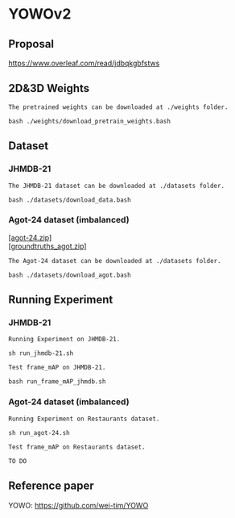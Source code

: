 # YOWOv2

## Proposal 
https://www.overleaf.com/read/jdbqkgbfstws

## 2D&3D Weights
```
The pretrained weights can be downloaded at ./weights folder.

bash ./weights/download_pretrain_weights.bash
```

## Dataset 
### JHMDB-21

```
The JHMDB-21 dataset can be downloaded at ./datasets folder.

bash ./datasets/download_data.bash
```

### Agot-24 dataset (imbalanced)

[[agot-24.zip]](https://drive.google.com/file/d/1xvO5qLBm3Ut0T46R16Cp3wP7I1wHOn4z/view?usp=sharing)  
[[groundtruths_agot.zip]](https://drive.google.com/file/d/1Xwxj9rQClc2yVACrsDzttT9ZuLqjS53L/view?usp=sharing)

```
The Agot-24 dataset can be downloaded at ./datasets folder.

bash ./datasets/download_agot.bash
```

## Running Experiment
### JHMDB-21
```
Running Experiment on JHMDB-21.

sh run_jhmdb-21.sh
``` 

```
Test frame_mAP on JHMDB-21.

bash run_frame_mAP_jhmdb.sh
``` 

### Agot-24 dataset (imbalanced)
```
Running Experiment on Restaurants dataset.

sh run_agot-24.sh
```

```
Test frame_mAP on Restaurants dataset.

TO DO
``` 

## Reference paper

YOWO: https://github.com/wei-tim/YOWO
